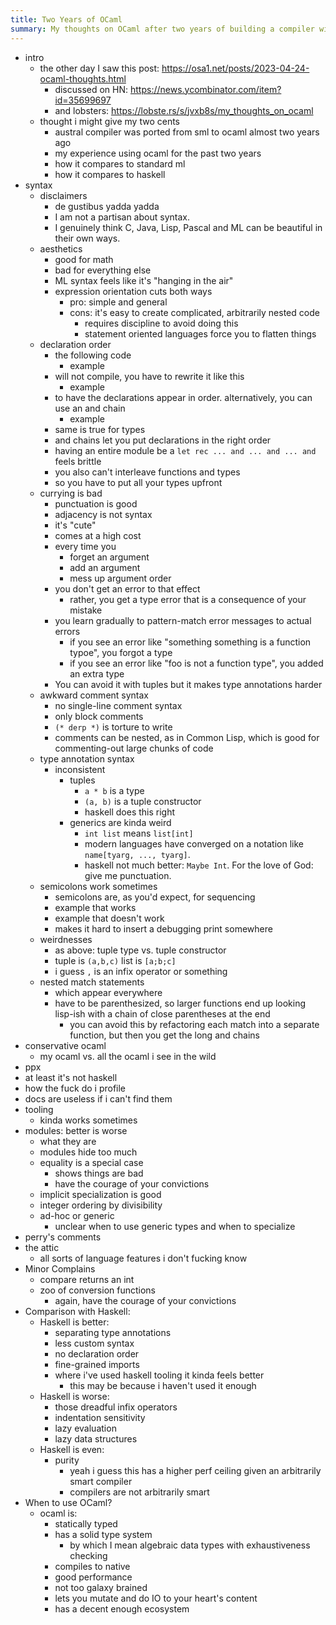 ```yaml
---
title: Two Years of OCaml
summary: My thoughts on OCaml after two years of building a compiler with it.
---
```


- intro
    - the other day I saw this post: <https://osa1.net/posts/2023-04-24-ocaml-thoughts.html>
        - discussed on HN: https://news.ycombinator.com/item?id=35699697
        - and lobsters: https://lobste.rs/s/jvxb8s/my_thoughts_on_ocaml
    - thought i might give my two cents
        - austral compiler was ported from sml to ocaml almost two years ago
        - my experience using ocaml for the past two years
        - how it compares to standard ml
        - how it compares to haskell
- syntax
    - disclaimers
        - de gustibus yadda yadda
        - I am not a partisan about syntax.
        - I genuinely think C, Java, Lisp, Pascal and ML can be beautiful in their own ways.
    - aesthetics
        - good for math
        - bad for everything else
        - ML syntax feels like it's "hanging in the air"
        - expression orientation cuts both ways
            - pro: simple and general
            - cons: it's easy to create complicated, arbitrarily nested code
                - requires discipline to avoid doing this
                - statement oriented languages force you to flatten things
    - declaration order
        - the following code
            - example
        - will not compile, you have to rewrite it like this
            - example
        - to have the declarations appear in order. alternatively, you can use an and chain
            - example
        - same is true for types
        - and chains let you put declarations in the right order
        - having an entire module be a `let rec ... and ... and ... and` feels brittle
        - you also can't interleave functions and types
        - so you have to put all your types upfront
    - currying is bad
        - punctuation is good
        - adjacency is not syntax
        - it's "cute"
        - comes at a high cost
        - every time you
            - forget an argument
            - add an argument
            - mess up argument order
        - you don't get an error to that effect
            - rather, you get a type error that is a consequence of your mistake
        - you learn gradually to pattern-match error messages to actual errors
            - if you see an error like "something something is a function typoe", you forgot a type
            - if you see an error like "foo is not a function type", you added an extra type
        - You can avoid it with tuples but it makes type annotations harder
    - awkward comment syntax
        - no single-line comment syntax
        - only block comments
        - `(* derp *)` is torture to write
        - comments can be nested, as in Common Lisp, which is good for commenting-out large chunks of code
    - type annotation syntax
        - inconsistent
            - tuples
                - `a * b` is a type
                - `(a, b)` is a tuple constructor
                - haskell does this right
            - generics are kinda weird
                - `int list` means `list[int]`
                - modern languages have converged on a notation like `name[tyarg, ..., tyarg]`.
                - haskell not much better: `Maybe Int`. For the love of God: give me punctuation.
    - semicolons work sometimes
        - semicolons are, as you'd expect, for sequencing
        - example that works
        - example that doesn't work
        - makes it hard to insert a debugging print somewhere
    - weirdnesses
        - as above: tuple type vs. tuple constructor
        - tuple is `(a,b,c)` list is `[a;b;c]`
        - i guess `,` is an infix operator or something
    - nested match statements
        - which appear everywhere
        - have to be parenthesized, so larger functions end up looking lisp-ish with a chain of close parentheses at the end
            - you can avoid this by refactoring each match into a separate function, but then you get the long and chains
- conservative ocaml
    - my ocaml vs. all the ocaml i see in the wild
- ppx
- at least it's not haskell
- how the fuck do i profile
- docs are useless if i can't find them
- tooling
    - kinda works sometimes
- modules: better is worse
    - what they are
    - modules hide too much
    - equality is a special case
        - shows things are bad
        - have the courage of your convictions
    - implicit specialization is good
    - integer ordering by divisibility
    - ad-hoc or generic
        - unclear when to use generic types and when to specialize
- perry's comments
- the attic
    - all sorts of language features i don't fucking know
- Minor Complains
    - compare returns an int
    - zoo of conversion functions
        - again, have the courage of your convictions
- Comparison with Haskell:
    - Haskell is better:
        - separating type annotations
        - less custom syntax
        - no declaration order
        - fine-grained imports
        - where i've used haskell tooling it kinda feels better
            - this may be because i haven't used it enough
    - Haskell is worse:
        - those dreadful infix operators
        - indentation sensitivity
        - lazy evaluation
        - lazy data structures
    - Haskell is even:
        - purity
            - yeah i guess this has a higher perf ceiling given an arbitrarily smart compiler
            - compilers are not arbitrarily smart
- When to use OCaml?
    - ocaml is:
        - statically typed
        - has a solid type system
            - by which I mean algebraic data types with exhaustiveness checking
        - compiles to native
        - good performance
        - not too galaxy brained
        - lets you mutate and do IO to your heart's content
        - has a decent enough ecosystem
